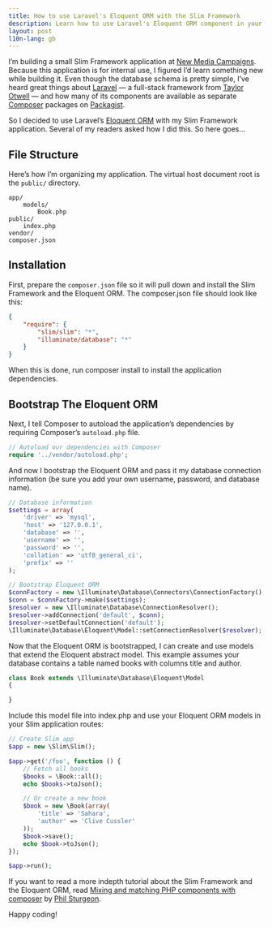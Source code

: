 ```yaml
---
title: How to use Laravel's Eloquent ORM with the Slim Framework
description: Learn how to use Laravel's Eloquent ORM component in your Slim Framework application.
layout: post
l10n-lang: gb
---
```


I’m building a small Slim Framework application at [New Media Campaigns](http://www.newmediacampaigns.com/). Because this application is for internal use, I figured I’d learn something new while building it. Even though the database schema is pretty simple, I’ve heard great things about [Laravel](http://laravel.com/) — a full-stack framework from [Taylor Otwell](https://twitter.com/taylorotwell) — and how many of its components are available as separate [Composer](http://getcomposer.org/) packages on [Packagist](https://packagist.org/search/?q=illuminate).

So I decided to use Laravel’s [Eloquent ORM](http://laravel.com/docs/database/eloquent) with my Slim Framework application. Several of my readers asked how I did this. So here goes…

## File Structure

Here’s how I’m organizing my application. The virtual host document root is the `public/` directory.

```
app/
    models/
        Book.php
public/
    index.php
vendor/
composer.json
```

## Installation

First, prepare the `composer.json` file so it will pull down and install the Slim Framework and the Eloquent ORM. The composer.json file should look like this:

```json
{
    "require": {
        "slim/slim": "*",
        "illuminate/database": "*"
    }
}
```

When this is done, run composer install to install the application dependencies.

## Bootstrap The Eloquent ORM

Next, I tell Composer to autoload the application’s dependencies by requiring Composer’s `autoload.php` file.

```php
// Autoload our dependencies with Composer
require '../vendor/autoload.php';
```

And now I bootstrap the Eloquent ORM and pass it my database connection information (be sure you add your own username, password, and database name).

```php
// Database information
$settings = array(
    'driver' => 'mysql',
    'host' => '127.0.0.1',
    'database' => '',
    'username' => '',
    'password' => '',
    'collation' => 'utf8_general_ci',
    'prefix' => ''
);

// Bootstrap Eloquent ORM
$connFactory = new \Illuminate\Database\Connectors\ConnectionFactory();
$conn = $connFactory->make($settings);
$resolver = new \Illuminate\Database\ConnectionResolver();
$resolver->addConnection('default', $conn);
$resolver->setDefaultConnection('default');
\Illuminate\Database\Eloquent\Model::setConnectionResolver($resolver);
```

Now that the Eloquent ORM is bootstrapped, I can create and use models that extend the Eloquent abstract model. This example assumes your database contains a table named books with columns title and author.

```php
class Book extends \Illuminate\Database\Eloquent\Model
{

}
```

Include this model file into index.php and use your Eloquent ORM models in your Slim application routes:

```php
// Create Slim app
$app = new \Slim\Slim();

$app->get('/foo', function () {
    // Fetch all books
    $books = \Book::all();
    echo $books->toJson();

    // Or create a new book
    $book = new \Book(array(
        'title' => 'Sahara',
        'author' => 'Clive Cussler'
    ));
    $book->save();
    echo $book->toJson();
});

$app->run();
```

If you want to read a more indepth tutorial about the Slim Framework and the Eloquent ORM, read [Mixing and matching PHP components with composer](http://www.12devsofxmas.co.uk/post/2012-12-29-day-4-mixing-and-matching-php-components-with-composer) by [Phil Sturgeon](http://philsturgeon.co.uk/).

Happy coding!
